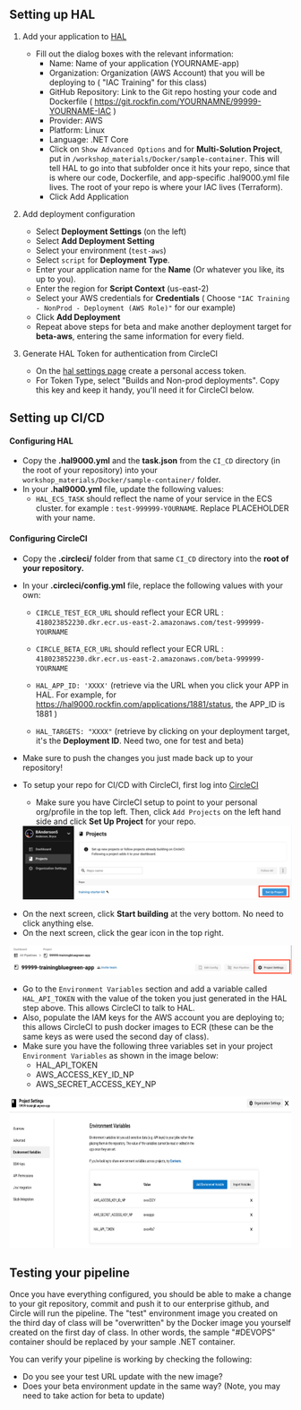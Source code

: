 
## Setting up HAL

1. Add your application to [HAL](https://hal.zone/)
    - Fill out the dialog boxes with the relevant information:
        * Name: Name of your application (YOURNAME-app)
        * Organization: Organization (AWS Account) that you will be deploying to ( "IAC Training" for this class)
        * GitHub Repository: Link to the Git repo hosting your code and Dockerfile ( https://git.rockfin.com/YOURNAMNE/99999-YOURNAME-IAC )
        * Provider: AWS
        * Platform: Linux
        * Language: .NET Core
        * Click on `Show Advanced Options` and for **Multi-Solution Project**, put in `/workshop_materials/Docker/sample-container`. This will tell HAL to go into that subfolder once it hits your repo, since that is where our code, Dockerfile, and app-specific .hal9000.yml file lives. The root of your repo is where your IAC lives (Terraform).
        * Click Add Application

2. Add deployment configuration
    - Select **Deployment Settings** (on the left)
    - Select **Add Deployment Setting** 
    - Select your environment (`test-aws`)
    - Select `script` for **Deployment Type**.
    - Enter your application name for the **Name** (Or whatever you like, its up to you).
    - Enter the region for **Script Context** (us-east-2)
    - Select your AWS credentials for **Credentials** ( Choose `"IAC Training - NonProd - Deployment (AWS Role)"` for our example)
    - Click **Add Deployment**
    - Repeat above steps for beta and make another deployment target for **beta-aws**, entering the same information for every field.

3. Generate HAL Token for authentication from CircleCI
    - On the [hal settings page](https://hal.zone/settings) create a personal access token.
    - For Token Type, select "Builds and Non-prod deployments". Copy this key and keep it handy, you'll need it for CircleCI below.


## Setting up CI/CD

#### Configuring HAL

- Copy the **.hal9000.yml** and the **task.json** from the `CI_CD` directory (in the root of your repository) into your `workshop_materials/Docker/sample-container/` folder.
- In your **.hal9000.yml** file, update the following values:
  * `HAL_ECS_TASK` should reflect the name of your service in the ECS cluster. for example : `test-999999-YOURNAME`. Replace PLACEHOLDER with your name.

#### Configuring CircleCI

- Copy the **.circleci/** folder from that same `CI_CD` directory into the **root of your repository.**
- In your **.circleci/config.yml** file, replace the following values with your own:
  * `CIRCLE_TEST_ECR_URL` should reflect your ECR URL  : `418023852230.dkr.ecr.us-east-2.amazonaws.com/test-999999-YOURNAME`
  * `CIRCLE_BETA_ECR_URL` should reflect your ECR URL  : `418023852230.dkr.ecr.us-east-2.amazonaws.com/beta-999999-YOURNAME`

  * `HAL_APP_ID: 'XXXX'` (retrieve via the URL when you click your APP in HAL. For example, for https://hal9000.rockfin.com/applications/1881/status, the APP_ID is 1881 )
  * `HAL_TARGETS: "XXXX"` (retrieve by clicking on your deployment target, it's the **Deployment ID**. Need two, one for test and beta)

- Make sure to push the changes you just made back up to your repository!
- To setup your repo for CI/CD with CircleCI, first log into [CircleCI](https://circleci.foc.zone/)
  * Make sure you have CircleCI setup to point to your personal org/profile in the top left. Then, click `Add Projects` on the left hand side and click **Set Up Project** for your repo.
  <div style='float: center'>
  <!-- <img width="2000px" height="400px" src="Circle2_setup_project.png"></img> -->
  <img  src="Circle2_setup_project.png"></img>
</div>

   * On the next screen, click **Start building** at the very bottom. No need to click anything else.
   * On the next screen, click the gear icon in the top right.

  <div style='float: center'>
  <img src="Circle2_project_settings.png"></img>
  <!-- <img width="300px" height="200px" src="Circle2_project_settings.png"></img> -->
</div>

  * Go to the `Environment Variables` section and add a variable called `HAL_API_TOKEN` with the value of the token you just generated in the HAL step above. This allows CircleCI to talk to HAL.
  * Also, populate the IAM keys for the AWS account you are deploying to; this allows CircleCI to push docker images to ECR (these can be the same keys as were used the second day of class).
  * Make sure you have the following three variables set in your project `Environment Variables` as shown in the image below:
    * HAL_API_TOKEN
    * AWS_ACCESS_KEY_ID_NP
    * AWS_SECRET_ACCESS_KEY_NP

  <div style='float: center'>
  <img width="700px" height="270px" src="Circle2_envvars.png"></img>
</div>

## Testing your pipeline

Once you have everything configured, you should be able to make a change to your git repository, commit and push it to our enterprise github, and Circle will run the pipeline. The "test" environment image you created on the third day of class will be "overwritten" by the Docker image you yourself created on the first day of class. In other words, the sample "#DEVOPS" container should be replaced by your sample .NET container.

You can verify your pipeline is working by checking the following:
- Do you see your test URL update with the new image? 
- Does your beta environment update in the same way? (Note, you may need to take action for beta to update)

